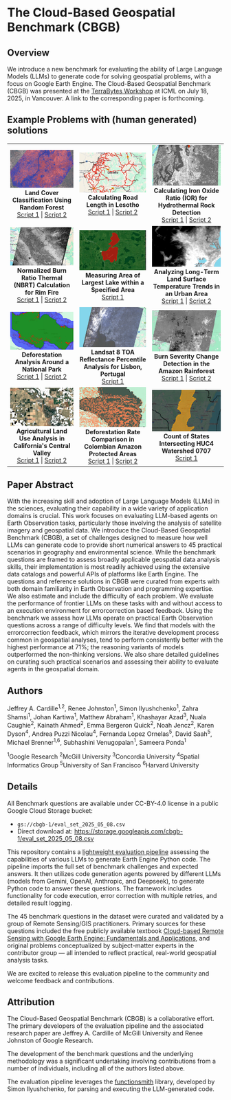<!-- Copyright 2024 The Google Earth Engine Community Authors

Licensed under the Apache License, Version 2.0 (the "License"); you may not use
this file except in compliance with the License. You may obtain a copy of the
License at

 http://www.apache.org/licenses/LICENSE-2.0

Unless required by applicable law or agreed to in writing, software distributed
under the License is distributed on an "AS IS" BASIS, WITHOUT WARRANTIES OR
CONDITIONS OF ANY KIND, either express or implied. See the License for the
specific language governing permissions and limitations under the License.
-->

# The Cloud-Based Geospatial Benchmark (CBGB)

## Overview

We introduce a new benchmark for evaluating the ability of Large Language Models
(LLMs) to generate code for solving geospatial problems, with a focus on Google
Earth Engine. The Cloud-Based Geospatial Benchmark (CBGB) was presented at the
[TerraBytes Workshop](https://terrabytes-workshop.github.io/) at ICML on July
18, 2025, in Vancouver. A link to the corresponding paper is forthcoming.

## Example Problems with (human generated) solutions

<table align="center">
  <tbody>
    <tr>
      <td align="center">
        <img src="images/example_01.jpg" alt="Land Cover Classification Using Random Forest" width="300">
        <br>
        <b>Land Cover Classification Using Random Forest</b>
        <br>
        <a href="https://code.earthengine.google.com/?accept_repo=projects%2Fgee-edu%2Fbook&scriptPath=users%2Falemlakes%2Fr-8000-PADMA%3A8.ReadyForEval%2FApplications%2FA1%2FA1.2%2FEBA_A1.2_A1a%2FEBA_A1.2_A1a_NC">Script 1</a> | <a href="https://code.earthengine.google.com/?accept_repo=projects%2Fgee-edu%2Fbook&scriptPath=users%2Falemlakes%2Fr-8000-PADMA%3A8.ReadyForEval%2FApplications%2FA1%2FA1.2%2FEBA_A1.2_A1a%2FEBA_A1.2_A1a_S1">Script 2</a>
      </td>
      <td align="center">
        <img src="images/example_02.jpg" alt="Calculating Road Length in Lesotho" width="300">
        <br>
        <b>Calculating Road Length in Lesotho</b>
        <br>
        <a href="https://code.earthengine.google.com/?accept_repo=projects%2Fgee-edu%2Fbook&scriptPath=users%2Falemlakes%2Fr-8000-PADMA%3A8.ReadyForEval%2FApplications%2FA1%2FA1.3%2FEBA_A1.3_A1_NC">Script 1</a> | <a href="https://code.earthengine.google.com/?accept_repo=projects%2Fgee-edu%2Fbook&scriptPath=users%2Falemlakes%2Fr-8000-PADMA%3A8.ReadyForEval%2FApplications%2FA1%2FA1.3%2FEBA_A1.3_A1_S1">Script 2</a>
      </td>
      <td align="center">
        <img src="images/example_03.jpg" alt="Calculating Iron Oxide Ratio (IOR) for Hydrothermal Rock Detection" width="300">
        <br>
        <b>Calculating Iron Oxide Ratio (IOR) for Hydrothermal Rock Detection</b>
        <br>
        <a href="https://code.earthengine.google.com/?accept_repo=projects%2Fgee-edu%2Fbook&scriptPath=users%2Falemlakes%2Fr-8000-PADMA%3A8.ReadyForEval%2FFundamentals%2FF2%2FF2.0%2FEBA_F2.0_A2%2FEBA_F2.0_A2_NC">Script 1</a> | <a href="https://code.earthengine.google.com/?accept_repo=projects%2Fgee-edu%2Fbook&scriptPath=users%2Falemlakes%2Fr-8000-PADMA%3A8.ReadyForEval%2FFundamentals%2FF2%2FF2.0%2FEBA_F2.0_A2%2FEBA_F2.0_A2_S1">Script 2</a>
      </td>
    </tr>
    <tr>
      <td align="center">
        <img src="images/example_04.jpg" alt="Normalized Burn Ratio Thermal (NBRT) Calculation for Rim Fire" width="300">
        <br>
        <b>Normalized Burn Ratio Thermal (NBRT) Calculation for Rim Fire</b>
        <br>
        <a href="https://code.earthengine.google.com/?accept_repo=projects%2Fgee-edu%2Fbook&scriptPath=users%2Falemlakes%2Fr-8000-PADMA%3A8.ReadyForEval%2FFundamentals%2FF3%2FF3.1%2FEBA_F3.1_A1%2FEBA_F3.1_A1_NC">Script 1</a> | <a href="https://code.earthengine.google.com/?accept_repo=projects%2Fgee-edu%2Fbook&scriptPath=users%2Falemlakes%2Fr-8000-PADMA%3A8.ReadyForEval%2FFundamentals%2FF3%2FF3.1%2FEBA_F3.1_A1%2FEBA_F3.1_A1_S1">Script 2</a>
      </td>
      <td align="center">
        <img src="images/example_11.jpg" alt="Measuring Area of Largest Lake within a Specified Area" width="300">
        <br>
        <b>Measuring Area of Largest Lake within a Specified Area</b>
        <br>
        <a href="https://code.earthengine.google.com/?accept_repo=projects%2Fgee-edu%2Fbook&scriptPath=users%2Falemlakes%2Fr-8000-PADMA%3A8.ReadyForEval%2FFRC%2FFRC_9%2FFRC_9_S1">Script 1</a>
      </td>
      <td align="center">
        <img src="images/example_12.jpg" alt="Analyzing Long-Term Land Surface Temperature Trends in an Urban Area" width="300">
        <br>
        <b>Analyzing Long-Term Land Surface Temperature Trends in an Urban Area</b>
        <br>
        <a href="https://code.earthengine.google.com/?accept_repo=projects%2Fgee-edu%2Fbook&scriptPath=users%2Falemlakes%2Fr-8000-PADMA%3A7.AwaitingRelease%2FFree-Range%2FFRC_67%2FFRC_67_S1">Script 1</a> | <a href="https://code.earthengine.google.com/?accept_repo=projects%2Fgee-edu%2Fbook&scriptPath=users%2Falemlakes%2Fr-8000-PADMA%3A7.AwaitingRelease%2FFree-Range%2FFRC_67%2FFRC_67_S2">Script 2</a>
      </td>
    </tr>
    <tr>
      <td align="center">
        <img src="images/example_05.jpg" alt="Deforestation Analysis Around a National Park" width="300">
        <br>
        <b>Deforestation Analysis Around a National Park</b>
        <br>
        <a href="https://code.earthengine.google.com/?accept_repo=projects%2Fgee-edu%2Fbook&scriptPath=users%2Falemlakes%2Fr-8000-PADMA%3A8.ReadyForEval%2FFundamentals%2FF5%2FF5.1%2FF5.1_A3%2FEBA_F5.1_A3_NC">Script 1</a> | <a href="https://code.earthengine.google.com/?accept_repo=projects%2Fgee-edu%2Fbook&scriptPath=users%2Falemlakes%2Fr-8000-PADMA%3A8.ReadyForEval%2FFundamentals%2FF5%2FF5.1%2FF5.1_A3%2FEBA_F5.1_A3_S1">Script 2</a>
      </td>
      <td align="center">
        <img src="images/example_06.jpg" alt="Landsat 8 TOA Reflectance Percentile Analysis for Lisbon, Portugal" width="300">
        <br>
        <b>Landsat 8 TOA Reflectance Percentile Analysis for Lisbon, Portugal</b>
        <br>
        <a href="https://code.earthengine.google.com/?accept_repo=projects%2Fgee-edu%2Fbook&scriptPath=users%2Falemlakes%2Fr-8000-PADMA%3A8.ReadyForEval%2FFundamentals%2FF4%2FF4.1%2FEBD_F4.1_C2%2FEBD_F4.1_C2_S1">Script 1</a>
      </td>
      <td align="center">
        <img src="images/example_07.jpg" alt="Burn Severity Change Detection in the Amazon Rainforest" width="300">
        <br>
        <b>Burn Severity Change Detection in the Amazon Rainforest</b>
        <br>
        <a href="https://code.earthengine.google.com/?accept_repo=projects%2Fgee-edu%2Fbook&scriptPath=users%2Falemlakes%2Fr-8000-PADMA%3A8.ReadyForEval%2FFundamentals%2FF4%2FF4.4%2FEBD_F4.4_C2%2FEBD_F4.4_C2_S1">Script 1</a> | <a href="https://code.earthengine.google.com/?accept_repo=projects%2Fgee-edu%2Fbook&scriptPath=users%2Falemlakes%2Fr-8000-PADMA%3A8.ReadyForEval%2FFundamentals%2FF4%2FF4.4%2FEBD_F4.4_C2%2FEBD_F4.4_C2_S2">Script 2</a>
      </td>
    </tr>
    <tr>
      <td align="center">
        <img src="images/example_08.jpg" alt="Agricultural Land Use Analysis in California's Central Valley" width="300">
        <br>
        <b>Agricultural Land Use Analysis in California's Central Valley</b>
        <br>
        <a href="https://code.earthengine.google.com/?accept_repo=projects%2Fgee-edu%2Fbook&scriptPath=users%2Falemlakes%2Fr-8000-PADMA%3A8.ReadyForEval%2FFundamentals%2FF5%2FF5.0%2FEBD_F5.0_C1%2FEBD_F5.0_C1_S1">Script 1</a> | <a href="https://code.earthengine.google.com/?accept_repo=projects%2Fgee-edu%2Fbook&scriptPath=users%2Falemlakes%2Fr-8000-PADMA%3A8.ReadyForEval%2FFundamentals%2FF5%2FF5.0%2FEBD_F5.0_C1%2FEBD_F5.0_C1_S2">Script 2</a>
      </td>
      <td align="center">
        <img src="images/example_09.jpg" alt="Deforestation Rate Comparison in Colombian Amazon Protected Areas" width="300">
        <br>
        <b>Deforestation Rate Comparison in Colombian Amazon Protected Areas</b>
        <br>
        <a href="https://code.earthengine.google.com/?accept_repo=projects%2Fgee-edu%2Fbook&scriptPath=users%2Falemlakes%2Fr-8000-PADMA%3A8.ReadyForEval%2FFundamentals%2FF5%2FF5.1%2FEBD_F5.1_C1%2FEBD_F5.1_C1_S1">Script 1</a> | <a href="https://code.earthengine.google.com/?accept_repo=projects%2Fgee-edu%2Fbook&scriptPath=users%2Falemlakes%2Fr-8000-PADMA%3A8.ReadyForEval%2FFundamentals%2FF5%2FF5.1%2FEBD_F5.1_C1%2FEBD_F5.1_C1_S2">Script 2</a>
      </td>
      <td align="center">
        <img src="images/example_10.jpg" alt="Count of States Intersecting HUC4 Watershed 0707" width="300">
        <br>
        <b>Count of States Intersecting HUC4 Watershed 0707</b>
        <br>
        <a href="https://code.earthengine.google.com/?accept_repo=projects%2Fgee-edu%2Fbook&scriptPath=users%2Falemlakes%2Fr-8000-PADMA%3A8.ReadyForEval%2FFRC%2FFRC_5%2FFRC_5_S1">Script 1</a>
      </td>
    </tr>
  </tbody>
</table>

## Paper Abstract

With the increasing skill and adoption of Large Language Models (LLMs) in the sciences, evaluating their capability in a wide variety of application domains is crucial. This work focuses on evaluating LLM-based agents on Earth Observation tasks, particularly those involving the analysis of satellite imagery and geospatial data. We introduce the Cloud-Based Geospatial Benchmark (CBGB), a set of challenges designed to measure how well LLMs can generate code to provide short numerical answers to 45 practical scenarios in geography and environmental science. While the benchmark questions are framed to assess broadly applicable geospatial data analysis skills, their implementation is most readily achieved using the extensive data catalogs and powerful APIs of platforms like Earth Engine. The questions and reference solutions in CBGB were curated from experts with both domain familiarity in Earth Observation and programming expertise. We also estimate and include the difficulty of each problem. We evaluate the performance of frontier LLMs on these tasks with and without access to an execution environment for errorcorrection based feedback. Using the benchmark we assess how LLMs operate on practical Earth Observation questions across a range of difficulty levels. We find that models with the errorcorrection feedback, which mirrors the iterative development process common in geospatial analyses, tend to perform consistently better with the highest performance at 71%; the reasoning variants of models outperformed the non-thinking versions. We also share detailed guidelines on curating such practical scenarios and assessing their ability to evaluate agents in the geospatial domain.

## Authors


Jeffrey A. Cardille<sup>1,2</sup>, Renee Johnston<sup>1</sup>, Simon Ilyushchenko<sup>1</sup>, Zahra Shamsi<sup>1</sup>, Johan Kartiwa<sup>1</sup>, Matthew Abraham<sup>1</sup>, Khashayar Azad<sup>3</sup>, Nuala Caughie<sup>2</sup>, Kainath Ahmed<sup>2</sup>, Emma Bergeron Quick<sup>2</sup>, Noah Jencz<sup>2</sup>, Karen Dyson<sup>4</sup>, Andrea Puzzi Nicolau<sup>4</sup>, Fernanda Lopez Ornelas<sup>5</sup>, David Saah<sup>5</sup>, Michael Brenner<sup>1,6</sup>, Subhashini Venugopalan<sup>1</sup>, Sameera Ponda<sup>1</sup>

<sup>1</sup>Google Research <sup>2</sup>McGill University <sup>3</sup>Concordia University <sup>4</sup>Spatial Informatics Group <sup>5</sup>University of San Francisco <sup>6</sup>Harvard University

## Details
All Benchmark questions are available under CC-BY-4.0 license in a public
Google Cloud Storage bucket:

- `gs://cbgb-1/eval_set_2025_05_08.csv`
- Direct download at:
 https://storage.googleapis.com/cbgb-1/eval_set_2025_05_08.csv

This repository contains a [lightweight evaluation pipeline](https://github.com/google/earthengine-community/blob/master/experimental/cbgb_benchmark/cbgb_eval_pipeline.ipynb) assessing
the capabilities of various LLMs to generate Earth Engine Python code. The
pipeline imports the full set of benchmark challenges and expected answers. It
then utilizes code generation agents powered by different LLMs (models from
Gemini, OpenAI, Anthropic, and Deepseek), to generate Python code to
answer these questions. The framework includes functionality for code execution,
error correction with multiple retries, and detailed result logging.

The 45 benchmark questions in the dataset were curated and validated by a group
of Remote Sensing/GIS practitioners. Primary sources for these questions included
the free publicly available textbook [Cloud-based Remote Sensing with Google
Earth Engine: Fundamentals and Applications](https://www.eefabook.org/), and
original problems conceptualized by subject-matter experts in the contributor
group — all intended to reflect practical, real-world geospatial analysis tasks.

We are excited to release this evaluation pipeline to the community and welcome
feedback and contributions.



## Attribution

The Cloud-Based Geospatial Benchmark (CBGB) is a collaborative effort. The
primary developers of the evaluation pipeline and the associated research paper
are Jeffrey A. Cardille of McGill University and Renee Johnston of Google
Research.

The development of the benchmark questions and the underlying methodology was a significant undertaking involving contributions from a number of individuals, including all of the authors listed above.

The evaluation pipeline leverages the
[functionsmith](https://github.com/google/earthengine-community/tree/master/experimental/functionsmith)
library, developed by Simon Ilyushchenko, for parsing and executing the
LLM-generated code.